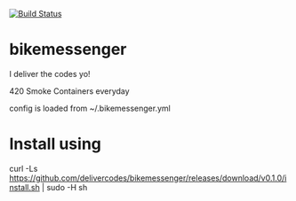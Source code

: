 [![Build Status](https://travis-ci.org/delivercodes/bikemessenger.svg?branch=master)](https://travis-ci.org/delivercodes/bikemessenger)

# bikemessenger
I deliver the codes yo!

420 Smoke Containers everyday

config is loaded from ~/.bikemessenger.yml

# Install using
curl -Ls https://github.com/delivercodes/bikemessenger/releases/download/v0.1.0/install.sh | sudo -H sh
